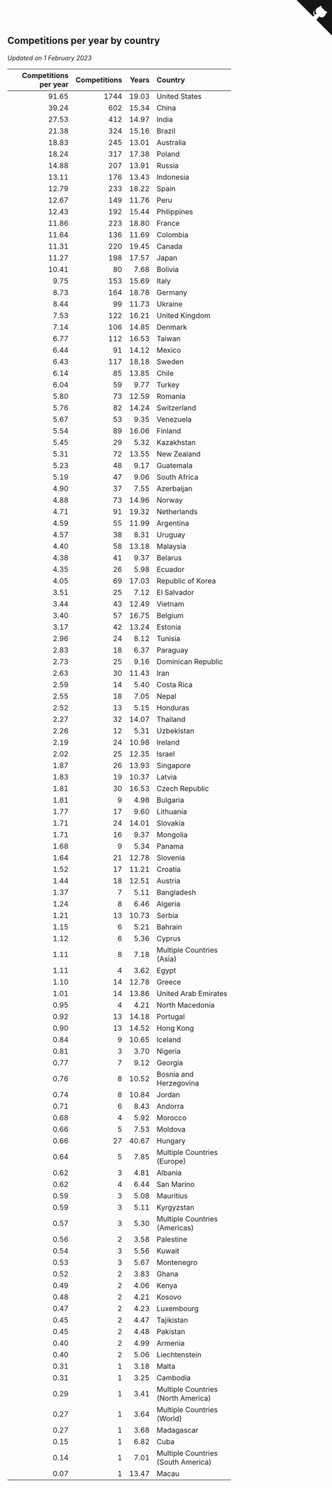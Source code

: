## Competitions per year by country

*Updated on  1 February 2023*

| Competitions per year | Competitions | Years | Country |
| ---: | ---: | ---: | :--- |
| 91.65 | 1744 | 19.03 | United States |
| 39.24 | 602 | 15.34 | China |
| 27.53 | 412 | 14.97 | India |
| 21.38 | 324 | 15.16 | Brazil |
| 18.83 | 245 | 13.01 | Australia |
| 18.24 | 317 | 17.38 | Poland |
| 14.88 | 207 | 13.91 | Russia |
| 13.11 | 176 | 13.43 | Indonesia |
| 12.79 | 233 | 18.22 | Spain |
| 12.67 | 149 | 11.76 | Peru |
| 12.43 | 192 | 15.44 | Philippines |
| 11.86 | 223 | 18.80 | France |
| 11.64 | 136 | 11.69 | Colombia |
| 11.31 | 220 | 19.45 | Canada |
| 11.27 | 198 | 17.57 | Japan |
| 10.41 | 80 | 7.68 | Bolivia |
| 9.75 | 153 | 15.69 | Italy |
| 8.73 | 164 | 18.78 | Germany |
| 8.44 | 99 | 11.73 | Ukraine |
| 7.53 | 122 | 16.21 | United Kingdom |
| 7.14 | 106 | 14.85 | Denmark |
| 6.77 | 112 | 16.53 | Taiwan |
| 6.44 | 91 | 14.12 | Mexico |
| 6.43 | 117 | 18.18 | Sweden |
| 6.14 | 85 | 13.85 | Chile |
| 6.04 | 59 | 9.77 | Turkey |
| 5.80 | 73 | 12.59 | Romania |
| 5.76 | 82 | 14.24 | Switzerland |
| 5.67 | 53 | 9.35 | Venezuela |
| 5.54 | 89 | 16.06 | Finland |
| 5.45 | 29 | 5.32 | Kazakhstan |
| 5.31 | 72 | 13.55 | New Zealand |
| 5.23 | 48 | 9.17 | Guatemala |
| 5.19 | 47 | 9.06 | South Africa |
| 4.90 | 37 | 7.55 | Azerbaijan |
| 4.88 | 73 | 14.96 | Norway |
| 4.71 | 91 | 19.32 | Netherlands |
| 4.59 | 55 | 11.99 | Argentina |
| 4.57 | 38 | 8.31 | Uruguay |
| 4.40 | 58 | 13.18 | Malaysia |
| 4.38 | 41 | 9.37 | Belarus |
| 4.35 | 26 | 5.98 | Ecuador |
| 4.05 | 69 | 17.03 | Republic of Korea |
| 3.51 | 25 | 7.12 | El Salvador |
| 3.44 | 43 | 12.49 | Vietnam |
| 3.40 | 57 | 16.75 | Belgium |
| 3.17 | 42 | 13.24 | Estonia |
| 2.96 | 24 | 8.12 | Tunisia |
| 2.83 | 18 | 6.37 | Paraguay |
| 2.73 | 25 | 9.16 | Dominican Republic |
| 2.63 | 30 | 11.43 | Iran |
| 2.59 | 14 | 5.40 | Costa Rica |
| 2.55 | 18 | 7.05 | Nepal |
| 2.52 | 13 | 5.15 | Honduras |
| 2.27 | 32 | 14.07 | Thailand |
| 2.26 | 12 | 5.31 | Uzbekistan |
| 2.19 | 24 | 10.98 | Ireland |
| 2.02 | 25 | 12.35 | Israel |
| 1.87 | 26 | 13.93 | Singapore |
| 1.83 | 19 | 10.37 | Latvia |
| 1.81 | 30 | 16.53 | Czech Republic |
| 1.81 | 9 | 4.98 | Bulgaria |
| 1.77 | 17 | 9.60 | Lithuania |
| 1.71 | 24 | 14.01 | Slovakia |
| 1.71 | 16 | 9.37 | Mongolia |
| 1.68 | 9 | 5.34 | Panama |
| 1.64 | 21 | 12.78 | Slovenia |
| 1.52 | 17 | 11.21 | Croatia |
| 1.44 | 18 | 12.51 | Austria |
| 1.37 | 7 | 5.11 | Bangladesh |
| 1.24 | 8 | 6.46 | Algeria |
| 1.21 | 13 | 10.73 | Serbia |
| 1.15 | 6 | 5.21 | Bahrain |
| 1.12 | 6 | 5.36 | Cyprus |
| 1.11 | 8 | 7.18 | Multiple Countries (Asia) |
| 1.11 | 4 | 3.62 | Egypt |
| 1.10 | 14 | 12.78 | Greece |
| 1.01 | 14 | 13.86 | United Arab Emirates |
| 0.95 | 4 | 4.21 | North Macedonia |
| 0.92 | 13 | 14.18 | Portugal |
| 0.90 | 13 | 14.52 | Hong Kong |
| 0.84 | 9 | 10.65 | Iceland |
| 0.81 | 3 | 3.70 | Nigeria |
| 0.77 | 7 | 9.12 | Georgia |
| 0.76 | 8 | 10.52 | Bosnia and Herzegovina |
| 0.74 | 8 | 10.84 | Jordan |
| 0.71 | 6 | 8.43 | Andorra |
| 0.68 | 4 | 5.92 | Morocco |
| 0.66 | 5 | 7.53 | Moldova |
| 0.66 | 27 | 40.67 | Hungary |
| 0.64 | 5 | 7.85 | Multiple Countries (Europe) |
| 0.62 | 3 | 4.81 | Albania |
| 0.62 | 4 | 6.44 | San Marino |
| 0.59 | 3 | 5.08 | Mauritius |
| 0.59 | 3 | 5.11 | Kyrgyzstan |
| 0.57 | 3 | 5.30 | Multiple Countries (Americas) |
| 0.56 | 2 | 3.58 | Palestine |
| 0.54 | 3 | 5.56 | Kuwait |
| 0.53 | 3 | 5.67 | Montenegro |
| 0.52 | 2 | 3.83 | Ghana |
| 0.49 | 2 | 4.06 | Kenya |
| 0.48 | 2 | 4.21 | Kosovo |
| 0.47 | 2 | 4.23 | Luxembourg |
| 0.45 | 2 | 4.47 | Tajikistan |
| 0.45 | 2 | 4.48 | Pakistan |
| 0.40 | 2 | 4.99 | Armenia |
| 0.40 | 2 | 5.06 | Liechtenstein |
| 0.31 | 1 | 3.18 | Malta |
| 0.31 | 1 | 3.25 | Cambodia |
| 0.29 | 1 | 3.41 | Multiple Countries (North America) |
| 0.27 | 1 | 3.64 | Multiple Countries (World) |
| 0.27 | 1 | 3.68 | Madagascar |
| 0.15 | 1 | 6.82 | Cuba |
| 0.14 | 1 | 7.01 | Multiple Countries (South America) |
| 0.07 | 1 | 13.47 | Macau |


<a href="https://github.com/jonatanklosko/wca_statistics" class="github-corner" aria-label="View source on Github"><svg width="80" height="80" viewBox="0 0 250 250" style="fill:#151513; color:#fff; position: absolute; top: 0; border: 0; right: 0;" aria-hidden="true"><path d="M0,0 L115,115 L130,115 L142,142 L250,250 L250,0 Z"></path><path d="M128.3,109.0 C113.8,99.7 119.0,89.6 119.0,89.6 C122.0,82.7 120.5,78.6 120.5,78.6 C119.2,72.0 123.4,76.3 123.4,76.3 C127.3,80.9 125.5,87.3 125.5,87.3 C122.9,97.6 130.6,101.9 134.4,103.2" fill="currentColor" style="transform-origin: 130px 106px;" class="octo-arm"></path><path d="M115.0,115.0 C114.9,115.1 118.7,116.5 119.8,115.4 L133.7,101.6 C136.9,99.2 139.9,98.4 142.2,98.6 C133.8,88.0 127.5,74.4 143.8,58.0 C148.5,53.4 154.0,51.2 159.7,51.0 C160.3,49.4 163.2,43.6 171.4,40.1 C171.4,40.1 176.1,42.5 178.8,56.2 C183.1,58.6 187.2,61.8 190.9,65.4 C194.5,69.0 197.7,73.2 200.1,77.6 C213.8,80.2 216.3,84.9 216.3,84.9 C212.7,93.1 206.9,96.0 205.4,96.6 C205.1,102.4 203.0,107.8 198.3,112.5 C181.9,128.9 168.3,122.5 157.7,114.1 C157.9,116.9 156.7,120.9 152.7,124.9 L141.0,136.5 C139.8,137.7 141.6,141.9 141.8,141.8 Z" fill="currentColor" class="octo-body"></path></svg></a><style>.github-corner:hover .octo-arm{animation:octocat-wave 560ms ease-in-out}@keyframes octocat-wave{0%,100%{transform:rotate(0)}20%,60%{transform:rotate(-25deg)}40%,80%{transform:rotate(10deg)}}@media (max-width:500px){.github-corner:hover .octo-arm{animation:none}.github-corner .octo-arm{animation:octocat-wave 560ms ease-in-out}}</style>

